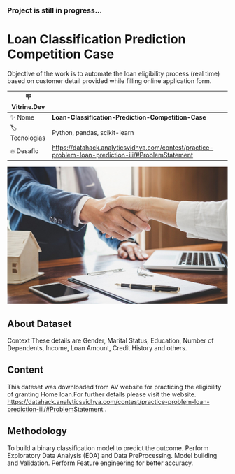 ### **Project is still in progress...**
# Loan Classification Prediction Competition Case
Objective of the work is to automate the loan eligibility process (real time) based on customer detail provided while filling online application form.

| :placard: Vitrine.Dev |     |
| -------------  | --- |
| :sparkles: Nome        | **Loan-Classification-Prediction-Competition-Case**
| :label: Tecnologias | Python, pandas, scikit-learn
| :fire: Desafio     | https://datahack.analyticsvidhya.com/contest/practice-problem-loan-prediction-iii/#ProblemStatement 


![](/loan.jpg#vitrinedev)

## About Dataset
Context
These details are Gender, Marital Status, Education, Number of Dependents, Income, Loan Amount, Credit History and others.

## Content
This dateset was downloaded from AV website for practicing the eligibility of granting Home loan.For further details please visit the website.
https://datahack.analyticsvidhya.com/contest/practice-problem-loan-prediction-iii/#ProblemStatement .

## Methodology
To build a binary classification model to predict the outcome.
Perform Exploratory Data Analysis (EDA) and Data PreProcessing.
Model building and Validation. Perform Feature engineering for better accuracy.
